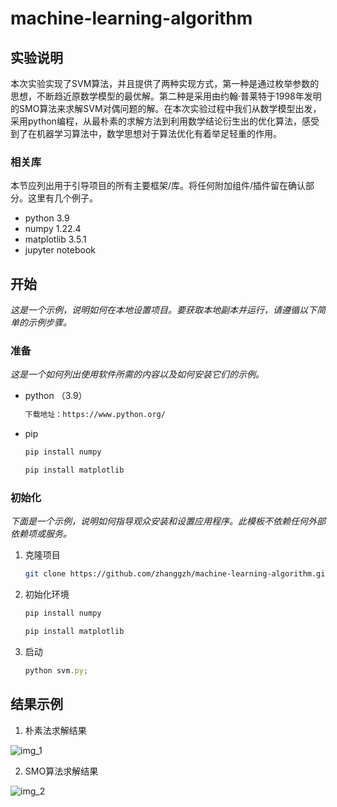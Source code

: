 # machine-learning-algorithm







<!-- ABOUT THE PROJECT -->

## 实验说明

​        本次实验实现了SVM算法，并且提供了两种实现方式，第一种是通过枚举参数的思想，不断趋近原数学模型的最优解。第二种是采用由约翰·普莱特于1998年发明的SMO算法来求解SVM对偶问题的解。在本次实验过程中我们从数学模型出发，采用python编程，从最朴素的求解方法到利用数学结论衍生出的优化算法，感受到了在机器学习算法中，数学思想对于算法优化有着举足轻重的作用。



### 相关库

本节应列出用于引导项目的所有主要框架/库。将任何附加组件/插件留在确认部分。这里有几个例子。

* python 3.9
* numpy  1.22.4
* matplotlib 3.5.1    
* jupyter notebook   


<!-- GETTING STARTED -->

## 开始

_这是一个示例，说明如何在本地设置项目。要获取本地副本并运行，请遵循以下简单的示例步骤。_
### 准备

_这是一个如何列出使用软件所需的内容以及如何安装它们的示例。_
* python （3.9）
  ```sh
  下载地址：https://www.python.org/
  ```

* pip 
  ```sh
  pip install numpy
  ```
  ```sh
  pip install matplotlib
  ```

### 初始化

_下面是一个示例，说明如何指导观众安装和设置应用程序。此模板不依赖任何外部依赖项或服务。_

1. 克隆项目
   ```sh
   git clone https://github.com/zhanggzh/machine-learning-algorithm.git
   ```
2. 初始化环境
   ```sh
   pip install numpy
   ```
     ```sh
   pip install matplotlib
     ```
3. 启动
   ```js
   python svm.py;
   ```




<!-- USAGE EXAMPLES -->
## 结果示例

1. 朴素法求解结果

![img_1](../img/)

2. SMO算法求解结果

![img_2](../img/)









